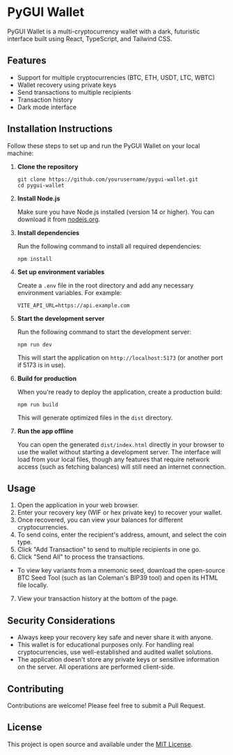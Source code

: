 # PyGUI Wallet

PyGUI Wallet is a multi-cryptocurrency wallet with a dark, futuristic interface built using React, TypeScript, and Tailwind CSS.

## Features

- Support for multiple cryptocurrencies (BTC, ETH, USDT, LTC, WBTC)
- Wallet recovery using private keys
- Send transactions to multiple recipients
- Transaction history
- Dark mode interface

## Installation Instructions

Follow these steps to set up and run the PyGUI Wallet on your local machine:

1. **Clone the repository**

   ```
   git clone https://github.com/yourusername/pygui-wallet.git
   cd pygui-wallet
   ```

2. **Install Node.js**

   Make sure you have Node.js installed (version 14 or higher). You can download it from [nodejs.org](https://nodejs.org/).

3. **Install dependencies**

   Run the following command to install all required dependencies:

   ```
   npm install
   ```

4. **Set up environment variables**

   Create a `.env` file in the root directory and add any necessary environment variables. For example:

   ```
   VITE_API_URL=https://api.example.com
   ```

5. **Start the development server**

   Run the following command to start the development server:

   ```
   npm run dev
   ```

   This will start the application on `http://localhost:5173` (or another port if 5173 is in use).

6. **Build for production**

   When you're ready to deploy the application, create a production build:

   ```
   npm run build
   ```

   This will generate optimized files in the `dist` directory.

7. **Run the app offline**

   You can open the generated `dist/index.html` directly in your browser to use
   the wallet without starting a development server. The interface will load
   from your local files, though any features that require network access (such
   as fetching balances) will still need an internet connection.

## Usage

1. Open the application in your web browser.
2. Enter your recovery key (WIF or hex private key) to recover your wallet.
3. Once recovered, you can view your balances for different cryptocurrencies.
4. To send coins, enter the recipient's address, amount, and select the coin type.
5. Click "Add Transaction" to send to multiple recipients in one go.
6. Click "Send All" to process the transactions.
* To view key variants from a mnemonic seed, download the open-source BTC Seed Tool (such as Ian Coleman's BIP39 tool) and open its HTML file locally.
7. View your transaction history at the bottom of the page.

## Security Considerations

- Always keep your recovery key safe and never share it with anyone.
- This wallet is for educational purposes only. For handling real cryptocurrencies, use well-established and audited wallet solutions.
- The application doesn't store any private keys or sensitive information on the server. All operations are performed client-side.

## Contributing

Contributions are welcome! Please feel free to submit a Pull Request.

## License

This project is open source and available under the [MIT License](LICENSE).